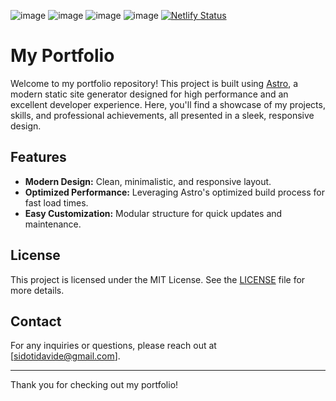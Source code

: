 ![image](https://img.shields.io/badge/Astro-0C1222?style=for-the-badge&logo=astro&logoColor=FDFDFE)
![image](https://img.shields.io/badge/Node%20js-339933?style=for-the-badge&logo=nodedotjs&logoColor=white)
![image](https://img.shields.io/badge/HTML5-E34F26?style=for-the-badge&logo=html5&logoColor=white)
![image](https://img.shields.io/badge/Svelte-4A4A55?style=for-the-badge&logo=svelte&logoColor=FF3E00)
[![Netlify Status](https://api.netlify.com/api/v1/badges/6344c9d9-2491-4227-8fb6-431516165ce7/deploy-status)](https://app.netlify.com/sites/sidotidavide/deploys)

# My Portfolio

Welcome to my portfolio repository! This project is built using [Astro](https://astro.build/), a modern static site generator designed for high performance and an excellent developer experience. Here, you'll find a showcase of my projects, skills, and professional achievements, all presented in a sleek, responsive design.

## Features

- **Modern Design:** Clean, minimalistic, and responsive layout.
- **Optimized Performance:** Leveraging Astro's optimized build process for fast load times.
- **Easy Customization:** Modular structure for quick updates and maintenance.

## License

This project is licensed under the MIT License. See the [LICENSE](./LICENSE) file for more details.

## Contact

For any inquiries or questions, please reach out at [sidotidavide@gmail.com].

---

Thank you for checking out my portfolio!
